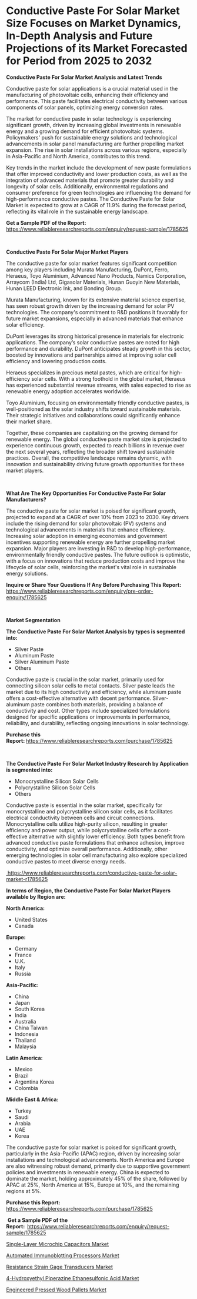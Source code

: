 <p><h1>Conductive Paste For Solar Market Size Focuses on Market Dynamics, In-Depth Analysis and Future Projections of its Market Forecasted for Period from 2025 to 2032</h1></p><p><strong>Conductive Paste For Solar Market Analysis and Latest Trends</strong></p>
<p><p>Conductive paste for solar applications is a crucial material used in the manufacturing of photovoltaic cells, enhancing their efficiency and performance. This paste facilitates electrical conductivity between various components of solar panels, optimizing energy conversion rates.</p><p>The market for conductive paste in solar technology is experiencing significant growth, driven by increasing global investments in renewable energy and a growing demand for efficient photovoltaic systems. Policymakers' push for sustainable energy solutions and technological advancements in solar panel manufacturing are further propelling market expansion. The rise in solar installations across various regions, especially in Asia-Pacific and North America, contributes to this trend.</p><p>Key trends in the market include the development of new paste formulations that offer improved conductivity and lower production costs, as well as the integration of advanced materials that promote greater durability and longevity of solar cells. Additionally, environmental regulations and consumer preference for green technologies are influencing the demand for high-performance conductive pastes. The Conductive Paste for Solar Market is expected to grow at a CAGR of 11.9% during the forecast period, reflecting its vital role in the sustainable energy landscape.</p></p>
<p><strong>Get a Sample PDF of the Report:&nbsp;</strong> <a href="https://www.reliableresearchreports.com/enquiry/request-sample/1785625?utm_campaign=7&utm_medium=2&utm_source=Github&utm_content=ia&utm_term=25032025&utm_id=conductive-paste-for-solar">https://www.reliableresearchreports.com/enquiry/request-sample/1785625</a></p>
<p>&nbsp;</p>
<p><strong>Conductive Paste For Solar Major Market Players</strong></p>
<p><p>The conductive paste for solar market features significant competition among key players including Murata Manufacturing, DuPont, Ferro, Heraeus, Toyo Aluminium, Advanced Nano Products, Namics Corporation, Arraycom (India) Ltd, Gigasolar Materials, Hunan Guoyin New Materials, Hunan LEED Electronic Ink, and Bonding Group.</p><p>Murata Manufacturing, known for its extensive material science expertise, has seen robust growth driven by the increasing demand for solar PV technologies. The company's commitment to R&D positions it favorably for future market expansions, especially in advanced materials that enhance solar efficiency.</p><p>DuPont leverages its strong historical presence in materials for electronic applications. The company’s solar conductive pastes are noted for high performance and durability. DuPont anticipates steady growth in this sector, boosted by innovations and partnerships aimed at improving solar cell efficiency and lowering production costs.</p><p>Heraeus specializes in precious metal pastes, which are critical for high-efficiency solar cells. With a strong foothold in the global market, Heraeus has experienced substantial revenue streams, with sales expected to rise as renewable energy adoption accelerates worldwide.</p><p>Toyo Aluminium, focusing on environmentally friendly conductive pastes, is well-positioned as the solar industry shifts toward sustainable materials. Their strategic initiatives and collaborations could significantly enhance their market share.</p><p>Together, these companies are capitalizing on the growing demand for renewable energy. The global conductive paste market size is projected to experience continuous growth, expected to reach billions in revenue over the next several years, reflecting the broader shift toward sustainable practices. Overall, the competitive landscape remains dynamic, with innovation and sustainability driving future growth opportunities for these market players.</p></p>
<p>&nbsp;</p>
<p><strong>What Are The Key Opportunities For Conductive Paste For Solar Manufacturers?</strong></p>
<p><p>The conductive paste for solar market is poised for significant growth, projected to expand at a CAGR of over 10% from 2023 to 2030. Key drivers include the rising demand for solar photovoltaic (PV) systems and technological advancements in materials that enhance efficiency. Increasing solar adoption in emerging economies and government incentives supporting renewable energy are further propelling market expansion. Major players are investing in R&D to develop high-performance, environmentally friendly conductive pastes. The future outlook is optimistic, with a focus on innovations that reduce production costs and improve the lifecycle of solar cells, reinforcing the market's vital role in sustainable energy solutions.</p></p>
<p><strong>Inquire or Share Your Questions If Any Before Purchasing This Report:</strong> <a href="https://www.reliableresearchreports.com/enquiry/pre-order-enquiry/1785625?utm_campaign=7&utm_medium=2&utm_source=Github&utm_content=ia&utm_term=25032025&utm_id=conductive-paste-for-solar">https://www.reliableresearchreports.com/enquiry/pre-order-enquiry/1785625</a></p>
<p>&nbsp;</p>
<p><strong>Market Segmentation</strong></p>
<p><strong>The Conductive Paste For Solar Market Analysis by types is segmented into:</strong></p>
<p><ul><li>Silver Paste</li><li>Aluminum Paste</li><li>Silver Aluminum Paste</li><li>Others</li></ul></p>
<p><p>Conductive paste is crucial in the solar market, primarily used for connecting silicon solar cells to metal contacts. Silver paste leads the market due to its high conductivity and efficiency, while aluminum paste offers a cost-effective alternative with decent performance. Silver-aluminum paste combines both materials, providing a balance of conductivity and cost. Other types include specialized formulations designed for specific applications or improvements in performance, reliability, and durability, reflecting ongoing innovations in solar technology.</p></p>
<p><strong>Purchase this Report:&nbsp;</strong><a href="https://www.reliableresearchreports.com/purchase/1785625?utm_campaign=7&utm_medium=2&utm_source=Github&utm_content=ia&utm_term=25032025&utm_id=conductive-paste-for-solar">https://www.reliableresearchreports.com/purchase/1785625</a></p>
<p>&nbsp;</p>
<p><strong>The Conductive Paste For Solar Market Industry Research by Application is segmented into:</strong></p>
<p><ul><li>Monocrystalline Silicon Solar Cells</li><li>Polycrystalline Silicon Solar Cells</li><li>Others</li></ul></p>
<p><p>Conductive paste is essential in the solar market, specifically for monocrystalline and polycrystalline silicon solar cells, as it facilitates electrical conductivity between cells and circuit connections. Monocrystalline cells utilize high-purity silicon, resulting in greater efficiency and power output, while polycrystalline cells offer a cost-effective alternative with slightly lower efficiency. Both types benefit from advanced conductive paste formulations that enhance adhesion, improve conductivity, and optimize overall performance. Additionally, other emerging technologies in solar cell manufacturing also explore specialized conductive pastes to meet diverse energy needs.</p></p>
<p><a href="https://www.reliableresearchreports.com/conductive-paste-for-solar-market-r1785625?utm_campaign=7&utm_medium=2&utm_source=Github&utm_content=ia&utm_term=25032025&utm_id=conductive-paste-for-solar">&nbsp;https://www.reliableresearchreports.com/conductive-paste-for-solar-market-r1785625</a></p>
<p><strong>In terms of Region, the Conductive Paste For Solar Market Players available by Region are:</strong></p>
<p>
    <p> <strong> North America: </strong>
        <ul>
            <li>United States</li>
            <li>Canada</li>
        </ul>
        </p> 
    <p> <strong> Europe: </strong>
        <ul>
            <li>Germany</li>
            <li>France</li>
            <li>U.K.</li>
            <li>Italy</li>
            <li>Russia</li>
        </ul>
        </p> 
    <p> <strong> Asia-Pacific: </strong>
        <ul>
            <li>China</li>
            <li>Japan</li>
            <li>South Korea</li>
            <li>India</li>
            <li>Australia</li>
            <li>China Taiwan</li>
            <li>Indonesia</li>
            <li>Thailand</li>
            <li>Malaysia</li>
        </ul>
        </p> 
    <p> <strong> Latin America: </strong>
        <ul>
            <li>Mexico</li>
            <li>Brazil</li>
            <li>Argentina Korea</li>
            <li>Colombia</li>
        </ul>
        </p> 
    <p> <strong> Middle East & Africa: </strong>
        <ul>
            <li>Turkey</li>
            <li>Saudi</li>
            <li>Arabia</li>
            <li>UAE</li>
            <li>Korea</li>
        </ul>
    </p>
    </p>
<p><p>The conductive paste for solar market is poised for significant growth, particularly in the Asia-Pacific (APAC) region, driven by increasing solar installations and technological advancements. North America and Europe are also witnessing robust demand, primarily due to supportive government policies and investments in renewable energy. China is expected to dominate the market, holding approximately 45% of the share, followed by APAC at 25%, North America at 15%, Europe at 10%, and the remaining regions at 5%.</p></p>
<p><strong>Purchase this Report: </strong><a href="https://www.reliableresearchreports.com/purchase/1785625?utm_campaign=7&utm_medium=2&utm_source=Github&utm_content=ia&utm_term=25032025&utm_id=conductive-paste-for-solar">https://www.reliableresearchreports.com/purchase/1785625</a></p>
<p>&nbsp;<strong>Get a Sample PDF of the Report:&nbsp;&nbsp;</strong><a href="https://www.reliableresearchreports.com/enquiry/request-sample/1785625?utm_campaign=7&utm_medium=2&utm_source=Github&utm_content=ia&utm_term=25032025&utm_id=conductive-paste-for-solar">https://www.reliableresearchreports.com/enquiry/request-sample/1785625</a></p>
<p><strong></strong></p>
<p><p><a href="https://github.com/ozolsgasko02/Market-Research-Report-List-1/blob/main/single-layer-microchip-capacitors-market.md?utm_campaign=7&utm_medium=2&utm_source=Github&utm_content=ia&utm_term=25032025&utm_id=conductive-paste-for-solar">Single-Layer Microchip Capacitors Market</a></p><p><a href="https://github.com/supashcriana/Market-Research-Report-List-1/blob/main/automated-immunoblotting-processors-market.md?utm_campaign=7&utm_medium=2&utm_source=Github&utm_content=ia&utm_term=25032025&utm_id=conductive-paste-for-solar">Automated Immunoblotting Processors Market</a></p><p><a href="https://github.com/vigatoimrene04/Market-Research-Report-List-1/blob/main/resistance-strain-gage-transducers-market.md?utm_campaign=7&utm_medium=2&utm_source=Github&utm_content=ia&utm_term=25032025&utm_id=conductive-paste-for-solar">Resistance Strain Gage Transducers Market</a></p><p><a href="https://github.com/gasiorgary79/Market-Research-Report-List-1/blob/main/4-hydroxyethyl-piperazine-ethanesulfonic-acid-market.md?utm_campaign=7&utm_medium=2&utm_source=Github&utm_content=ia&utm_term=25032025&utm_id=conductive-paste-for-solar">4-Hydroxyethyl Piperazine Ethanesulfonic Acid Market</a></p><p><a href="https://github.com/joubehobock75/Market-Research-Report-List-1/blob/main/engineered-pressed-wood-pallets-market.md?utm_campaign=7&utm_medium=2&utm_source=Github&utm_content=ia&utm_term=25032025&utm_id=conductive-paste-for-solar">Engineered Pressed Wood Pallets Market</a></p></p>